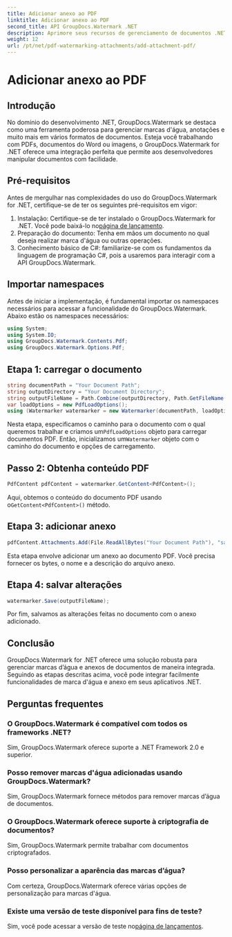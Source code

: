 ```yaml
---
title: Adicionar anexo ao PDF
linktitle: Adicionar anexo ao PDF
second_title: API GroupDocs.Watermark .NET
description: Aprimore seus recursos de gerenciamento de documentos .NET com GroupDocs.Watermark para marcas d'água e manuseio de anexos perfeitos.
weight: 12
url: /pt/net/pdf-watermarking-attachments/add-attachment-pdf/
---
```


# Adicionar anexo ao PDF

## Introdução
No domínio do desenvolvimento .NET, GroupDocs.Watermark se destaca como uma ferramenta poderosa para gerenciar marcas d'água, anotações e muito mais em vários formatos de documentos. Esteja você trabalhando com PDFs, documentos do Word ou imagens, o GroupDocs.Watermark for .NET oferece uma integração perfeita que permite aos desenvolvedores manipular documentos com facilidade.
## Pré-requisitos
Antes de mergulhar nas complexidades do uso do GroupDocs.Watermark for .NET, certifique-se de ter os seguintes pré-requisitos em vigor:
1.  Instalação: Certifique-se de ter instalado o GroupDocs.Watermark for .NET. Você pode baixá-lo no[página de lançamento](https://releases.groupdocs.com/Watermark/net/).
2. Preparação do documento: Tenha em mãos um documento no qual deseja realizar marca d'água ou outras operações.
3. Conhecimento básico de C#: familiarize-se com os fundamentos da linguagem de programação C#, pois a usaremos para interagir com a API GroupDocs.Watermark.

## Importar namespaces
Antes de iniciar a implementação, é fundamental importar os namespaces necessários para acessar a funcionalidade do GroupDocs.Watermark. Abaixo estão os namespaces necessários:
```csharp
using System;
using System.IO;
using GroupDocs.Watermark.Contents.Pdf;
using GroupDocs.Watermark.Options.Pdf;
```
## Etapa 1: carregar o documento
```csharp
string documentPath = "Your Document Path";
string outputDirectory = "Your Document Directory";
string outputFileName = Path.Combine(outputDirectory, Path.GetFileName(documentPath));
var loadOptions = new PdfLoadOptions();
using (Watermarker watermarker = new Watermarker(documentPath, loadOptions))
```
 Nesta etapa, especificamos o caminho para o documento com o qual queremos trabalhar e criamos um`PdfLoadOptions` objeto para carregar documentos PDF. Então, inicializamos um`Watermarker` objeto com o caminho do documento e opções de carregamento.
## Passo 2: Obtenha conteúdo PDF
```csharp
PdfContent pdfContent = watermarker.GetContent<PdfContent>();
```
 Aqui, obtemos o conteúdo do documento PDF usando o`GetContent<PdfContent>()` método.
## Etapa 3: adicionar anexo
```csharp
pdfContent.Attachments.Add(File.ReadAllBytes("Your Document Path"), "sample doc", "sample doc as attachment");
```
Esta etapa envolve adicionar um anexo ao documento PDF. Você precisa fornecer os bytes, o nome e a descrição do arquivo anexo.
## Etapa 4: salvar alterações
```csharp
watermarker.Save(outputFileName);
```
Por fim, salvamos as alterações feitas no documento com o anexo adicionado.

## Conclusão
GroupDocs.Watermark for .NET oferece uma solução robusta para gerenciar marcas d’água e anexos de documentos de maneira integrada. Seguindo as etapas descritas acima, você pode integrar facilmente funcionalidades de marca d'água e anexo em seus aplicativos .NET.
## Perguntas frequentes
### O GroupDocs.Watermark é compatível com todos os frameworks .NET?
Sim, GroupDocs.Watermark oferece suporte a .NET Framework 2.0 e superior.
### Posso remover marcas d'água adicionadas usando GroupDocs.Watermark?
Sim, GroupDocs.Watermark fornece métodos para remover marcas d’água de documentos.
### O GroupDocs.Watermark oferece suporte à criptografia de documentos?
Sim, GroupDocs.Watermark permite trabalhar com documentos criptografados.
### Posso personalizar a aparência das marcas d’água?
Com certeza, GroupDocs.Watermark oferece várias opções de personalização para marcas d'água.
### Existe uma versão de teste disponível para fins de teste?
 Sim, você pode acessar a versão de teste no[página de lançamentos](https://releases.groupdocs.com/).